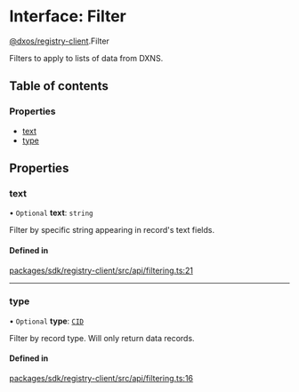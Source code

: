 # Interface: Filter

[@dxos/registry-client](../modules/dxos_registry_client.md).Filter

Filters to apply to lists of data from DXNS.

## Table of contents

### Properties

- [text](dxos_registry_client.Filter.md#text)
- [type](dxos_registry_client.Filter.md#type)

## Properties

### text

• `Optional` **text**: `string`

Filter by specific string appearing in record's text fields.

#### Defined in

[packages/sdk/registry-client/src/api/filtering.ts:21](https://github.com/dxos/dxos/blob/32ae9b579/packages/sdk/registry-client/src/api/filtering.ts#L21)

___

### type

• `Optional` **type**: [`CID`](../classes/dxos_registry_client.CID.md)

Filter by record type. Will only return data records.

#### Defined in

[packages/sdk/registry-client/src/api/filtering.ts:16](https://github.com/dxos/dxos/blob/32ae9b579/packages/sdk/registry-client/src/api/filtering.ts#L16)
